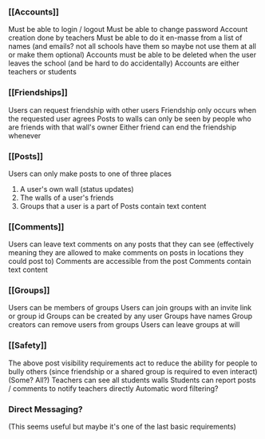 ### [[Accounts]]
Must be able to login / logout
Must be able to change password
Account creation done by teachers
	Must  be able to do it en-masse from a list of names (and emails? not all schools have them so maybe not use them at all or make them optional)
Accounts must be able to be deleted when the user leaves the school (and be hard to do accidentally)
Accounts are either teachers or students
### [[Friendships]]
Users can request friendship with other users
	Friendship only occurs when the requested user agrees
Posts to walls can only be seen by people who are friends with that wall's owner
Either friend can end the friendship whenever
### [[Posts]]
Users can only make posts to one of three places
1. A user's own wall (status updates)
2. The walls of a user's friends
3. Groups that a user is a part of
Posts contain text content
### [[Comments]]
Users can leave text comments on any posts that they can see (effectively meaning they are allowed to make comments on posts in locations they could post to)
Comments are accessible from the post
Comments contain text content
### [[Groups]]
Users can be members of groups
Users can join groups with an invite link or group id
Groups can be created by any user
Groups have names
Group creators can remove users from groups
Users can leave groups at will

### [[Safety]]
The above post visibility requirements act to reduce the ability for people to bully others (since friendship or a shared group is required to even interact)
(Some? All?) Teachers can see all students walls
Students can report posts / comments to notify teachers directly
Automatic word filtering?
### Direct Messaging?
(This seems useful but maybe it's one of the last basic requirements)